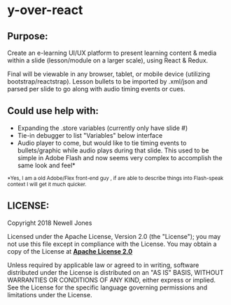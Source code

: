 # y-over-react

## Purpose:

Create an e-learning UI/UX platform to present learning content & media within a slide (lesson/module on a larger scale), using React & Redux. 

Final will be viewable in any browser, tablet, or mobile device (utilizing bootstrap/reactstrap). Lesson bullets to be imported by .xml/json and parsed per slide to go along with audio timing events or cues.

## Could use help with:
<ul>
  <li>Expanding the .store variables (currently only have slide #)</li>
  <li>Tie-in debugger to list "Variables" below interface</li>
  <li>Audio player to come, but would like to tie timing events to bullets/graphic while audio plays during that slide.  This used to be simple in Adobe Flash and now seems very complex to accomplish the same look and feel*</li>
</ul>
<small>*Yes, I am a old Adobe/Flex front-end guy , if are able to describe things into Flash-speak context I will get it much quicker.</small>

## LICENSE:

Copyright 2018 Newell Jones

Licensed under the Apache License, Version 2.0 (the "License"); you may not use this file except in compliance with the License.
You may obtain a copy of the License at **[Apache License 2.0](https://www.apache.org/licenses/LICENSE-2.0)**

Unless required by applicable law or agreed to in writing, software distributed under the License is distributed on an "AS IS" BASIS, WITHOUT WARRANTIES OR CONDITIONS OF ANY KIND, either express or implied.  See the License for the specific language governing permissions and limitations under the License.


